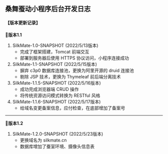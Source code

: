 ## 桑舞蚕动小程序后台开发日志
#### 【版本更新记录】
**🍺版本1.1**
1. SilkMate-1.0-SNAPSHOT (2022/5/13版本)
    * 完成了框架搭建，Tomcat 前端交互
    * 部署到服务器后使用 HTTPS 协议访问，小程序连接成功
2. SilkMate-1.1-SNAPSHOT (2022/5/15版本)
    * 摒弃 c3p0 数据库连接池，更换为阿里开源的 druid 连接池
    * 剔除 JSP 技术，更换为 Thymeleaf 前后端分离技术
3. SilkMate-1.1.5-SNAPSHOT (2022/5/16版本)
    * 成功完成浏览器端 CRUD 操作
    * 将传统资源访问模式转换为 RESTful 风格
4. SilkMate-1.1.6-SNAPSHOT (2022/5/17版本)
    * 给域名变更备案信息，应付检查，在底部增加了备案号
<hr>

**🍺版本1.2**
1. SilkMate-1.2.0-SNAPSHOT (2022/5/23版本)
    * 更换域名为 silkmate.cn
    * 数据库增加了蚕室环境、摄像头信息表